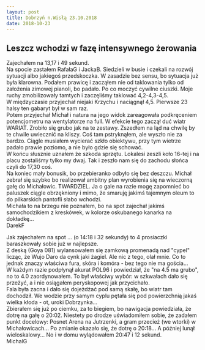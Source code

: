 ```yaml
---
layout: post
title: Dobrzyń n.Wisłą 23.10.2018
date: 2018-10-23
---
```


## Leszcz wchodzi w fazę intensywnego żerowania  

Zajechałem na 13,17 i 49 sekund.  
Na spocie zastałem RafałaG i JackaB. Siedzieli w busie i czekali na rozwój sytuacji albo jakiegoś przedskoczka.
W zasadzie bez sensu, bo sytuacja już była klarowna.
Podałem prawicę i zacząłem nie od taklowania tylko od założenia zimowej pianoli, bo padało. Po co moczyć cywilne ciuszki.
Moje ruchy zmobilizowały tamtych i zaczęliśmy taklować 4,2-4,3-4,5.  
W międzyczasie przyjechał niejaki Krzychu i naciągnął 4,5. Pierwsze 23 halsy ten gabaryt był w sam raz.  
Potem przyjechał Michał i natura na jego widok zareagowała podkręceniem potencjometru na wentylatorze na full.
W efekcie tego zaczął duć wiatr WARIAT. Zrobiło się grubo jak na te zestawy.
Zszedłem na ląd na chwilę by te chwile uwiecznić na kliszy. Coś tam pstryknąłem, ale wyszło nie za bardzo.
Ciągle musiałem wycierać szkło obiektywu, przy tym wietrze padało prawie poziomo, a nie było gdzie się schować.  
W końcu słusznie uznałem że szkoda sprzętu. Lokalesi zeszli koło 16-tej i na placu zostaliśmy tylko my dwaj.
Tak i zeszło nam się do zachodu słońca czyli do 17,30 coś.  
Na koniec mały bonusik, bo przebieranko odbyło się bez deszczu. 
Michał zebrał się szybko bo realizował ambitny plan wyrobienia się na wieczorną gałę do Michałowic. TWARDZIEL.
Ja o gale na razie mogę zapomnieć bo paluszek ciągle obrzękniony i mimo, że smaruję jakimś tajemnym oleum to do pilkarskich pantofli słabo wchodzi.  
Michała to na brzegu nie poznałem, bo na spot zajechał jakimś samochodzikiem z kreskówek, w kolorze oskubanego kanarka na dokładkę...  
DarekF  
  
Jak zajechałem na spot ... (o 14:18 i 32 sekundy) to 4 prosiaczki baraszkowały sobie już w najlepsze.  
Z deską (Goya 081) wylansowałem się zamkową promenadą nad "cypel" licząc, że Wujo Daro da cynk jaki żagiel.
Ale nic z tego, olał mnie. Co to jednak znaczy właściwa fura, skóra i komóra - bez tego nie ma gościa...  
W każdym razie podpłynął akurat POL96 i powiedział, że "na 4.5 ma grubo", no to 4.0 zaordynowałem.
To był właściwy wybór: w szkwałach dało się przeżyć, a i nie osiągałem peryskopowej jak przycichało.  
Fala była zacna i dało się dojeżdżać pod samą skałę, bo wiatr tam dochodził.
We wodzie przy samym cyplu pętała się pod powierzchnią jakaś wielka kłoda - ot, uroki Dobrzynka...  
Zbierałem się już po ciemku, za to biegiem, bo nawigacja powiedziała, że dotrę na gałę o 20:02.
Niestety po drodze uświadomiłem sobie, że zadałem punkt docelowy: Posnet Arena na Jutrzenki, a gram przecież (we wtorki) w Michałowicach...
Po zmianie okazało się, że dotrę o 20:18... A później lunął wieloskalowy... No i w domu wylądowałem 20:47 i 12 sekund.  
MichalG  
